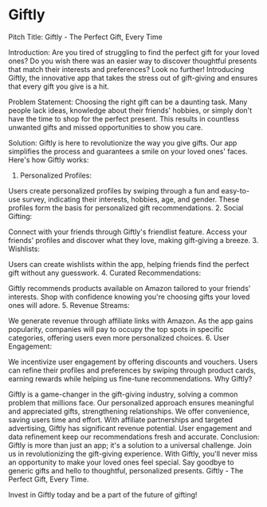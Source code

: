 # Giftly

 Pitch Title: Giftly - The Perfect Gift, Every Time

Introduction:
Are you tired of struggling to find the perfect gift for your loved ones? Do you wish there was an easier way to discover thoughtful presents that match their interests and preferences? Look no further! Introducing Giftly, the innovative app that takes the stress out of gift-giving and ensures that every gift you give is a hit.

Problem Statement:
Choosing the right gift can be a daunting task. Many people lack ideas, knowledge about their friends' hobbies, or simply don't have the time to shop for the perfect present. This results in countless unwanted gifts and missed opportunities to show you care.

Solution:
Giftly is here to revolutionize the way you give gifts. Our app simplifies the process and guarantees a smile on your loved ones' faces. Here's how Giftly works:

1. Personalized Profiles:

Users create personalized profiles by swiping through a fun and easy-to-use survey, indicating their interests, hobbies, age, and gender.
These profiles form the basis for personalized gift recommendations.
2. Social Gifting:

Connect with your friends through Giftly's friendlist feature.
Access your friends' profiles and discover what they love, making gift-giving a breeze.
3. Wishlists:

Users can create wishlists within the app, helping friends find the perfect gift without any guesswork.
4. Curated Recommendations:

Giftly recommends products available on Amazon tailored to your friends' interests.
Shop with confidence knowing you're choosing gifts your loved ones will adore.
5. Revenue Streams:

We generate revenue through affiliate links with Amazon.
As the app gains popularity, companies will pay to occupy the top spots in specific categories, offering users even more personalized choices.
6. User Engagement:

We incentivize user engagement by offering discounts and vouchers.
Users can refine their profiles and preferences by swiping through product cards, earning rewards while helping us fine-tune recommendations.
Why Giftly?

Giftly is a game-changer in the gift-giving industry, solving a common problem that millions face.
Our personalized approach ensures meaningful and appreciated gifts, strengthening relationships.
We offer convenience, saving users time and effort.
With affiliate partnerships and targeted advertising, Giftly has significant revenue potential.
User engagement and data refinement keep our recommendations fresh and accurate.
Conclusion:
Giftly is more than just an app; it's a solution to a universal challenge. Join us in revolutionizing the gift-giving experience. With Giftly, you'll never miss an opportunity to make your loved ones feel special. Say goodbye to generic gifts and hello to thoughtful, personalized presents. Giftly - The Perfect Gift, Every Time.

Invest in Giftly today and be a part of the future of gifting!



